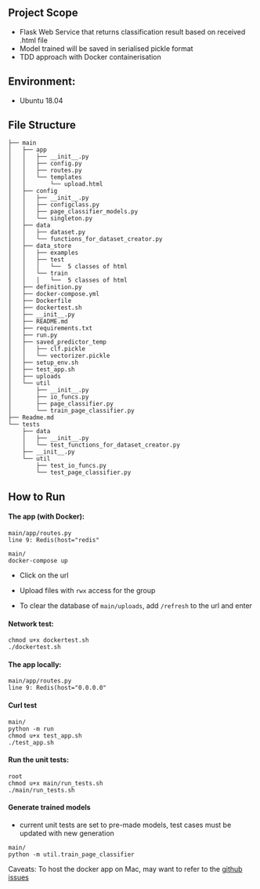 ## Project Scope
- Flask Web Service that returns classification result based on received .html file
- Model trained will be saved in serialised pickle format
- TDD approach with Docker containerisation

## Environment:
- Ubuntu 18.04

## File Structure
```
├── main
│   ├── app
│   │   ├── __init__.py
│   │   ├── config.py
│   │   ├── routes.py
│   │   └── templates
│   │       └── upload.html
│   ├── config
│   │   ├── __init__.py
│   │   ├── configclass.py
│   │   ├── page_classifier_models.py
│   │   └── singleton.py
│   ├── data
│   │   ├── dataset.py
│   │   └── functions_for_dataset_creator.py
│   ├── data_store
│   │   ├── examples
│   │   ├── test
│   │   │   └──  5 classes of html
│   │   └── train
│   │   │   └──  5 classes of html
│   ├── definition.py
│   ├── docker-compose.yml
│   ├── Dockerfile
│   ├── dockertest.sh
│   ├── __init__.py
│   ├── README.md
│   ├── requirements.txt
│   ├── run.py
│   ├── saved_predictor_temp
│   │   ├── clf.pickle
│   │   └── vectorizer.pickle
│   ├── setup_env.sh
│   ├── test_app.sh
│   ├── uploads
│   └── util
│       ├── __init__.py
│       ├── io_funcs.py
│       ├── page_classifier.py
│       └── train_page_classifier.py
├── Readme.md
└── tests
    ├── data
    │   ├── __init__.py
    │   └── test_functions_for_dataset_creator.py
    ├── __init__.py
    └── util
        ├── test_io_funcs.py
        └── test_page_classifier.py
```

## How to Run 

#### The app (with Docker):
```
main/app/routes.py
line 9: Redis(host="redis"
```
```
main/
docker-compose up
```
- Click on the url

- Upload files with `rwx` access for the group

- To clear the database of `main/uploads`, add `/refresh` to the url and enter

#### Network test:
```
chmod u+x dockertest.sh
./dockertest.sh
```

#### The app locally:

```
main/app/routes.py
line 9: Redis(host="0.0.0.0"
```

#### Curl test

```
main/
python -m run
chmod u+x test_app.sh
./test_app.sh
```

#### Run the unit tests:
```
root
chmod u+x main/run_tests.sh
./main/run_tests.sh
```

#### Generate trained models

* current unit tests are set to pre-made models, test cases must be updated with new generation
```
main/
python -m util.train_page_classifier
```

Caveats:
To host the docker app on Mac, may want to refer to the [github issues](https://github.com/docker/for-mac/issues/2670)